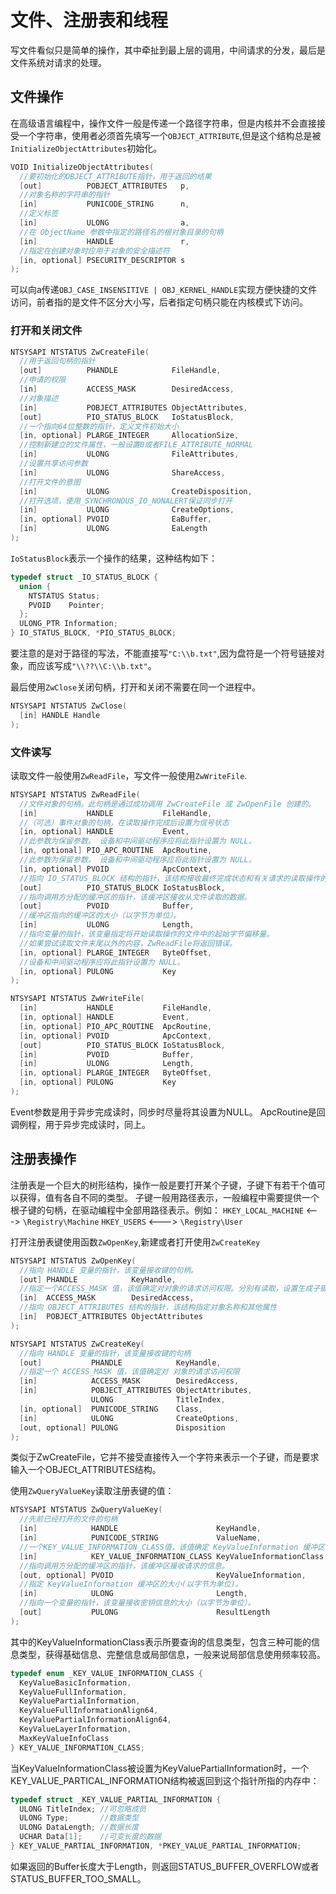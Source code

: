 # 文件、注册表和线程

写文件看似只是简单的操作，其中牵扯到最上层的调用，中间请求的分发，最后是文件系统对请求的处理。

## 文件操作

在高级语言编程中，操作文件一般是传递一个路径字符串，但是内核并不会直接接受一个字符串，使用者必须首先填写一个`OBJECT_ATTRIBUTE`,但是这个结构总是被`InitializeObjectAttributes`初始化。

```cpp
VOID InitializeObjectAttributes(
  //要初始化的OBJECT_ATTRIBUTE指针，用于返回的结果
  [out]          POBJECT_ATTRIBUTES   p, 
  //对象名称的字符串的指针
  [in]           PUNICODE_STRING      n,
  //定义标签
  [in]           ULONG                a,
  //在 ObjectName 参数中指定的路径名的根对象目录的句柄
  [in]           HANDLE               r,
  //指定在创建对象时应用于对象的安全描述符
  [in, optional] PSECURITY_DESCRIPTOR s
);
```

可以向a传递`OBJ_CASE_INSENSITIVE | OBJ_KERNEL_HANDLE`实现方便快捷的文件访问，前者指的是文件不区分大小写，后者指定句柄只能在内核模式下访问。

### 打开和关闭文件

```cpp
NTSYSAPI NTSTATUS ZwCreateFile(
  //用于返回句柄的指针
  [out]          PHANDLE            FileHandle,
  //申请的权限
  [in]           ACCESS_MASK        DesiredAccess,
  //对象描述
  [in]           POBJECT_ATTRIBUTES ObjectAttributes,
  [out]          PIO_STATUS_BLOCK   IoStatusBlock,
  //一个指向64位整数的指针，定义文件初始大小
  [in, optional] PLARGE_INTEGER     AllocationSize,
  //控制新建立的文件属性，一般设置0或者FILE_ATTRIBUTE_NORMAL
  [in]           ULONG              FileAttributes,
  //设置共享访问参数
  [in]           ULONG              ShareAccess,
  //打开文件的意图
  [in]           ULONG              CreateDisposition,
  //打开选项，使用_SYNCHRONOUS_IO_NONALERT保证同步打开
  [in]           ULONG              CreateOptions,
  [in, optional] PVOID              EaBuffer,
  [in]           ULONG              EaLength
);

```

`IoStatusBlock`表示一个操作的结果，这种结构如下：

```cpp
typedef struct _IO_STATUS_BLOCK {
  union {
    NTSTATUS Status;
    PVOID    Pointer;
  };
  ULONG_PTR Information;
} IO_STATUS_BLOCK, *PIO_STATUS_BLOCK;
```

要注意的是对于路径的写法，不能直接写`"C:\\b.txt"`,因为盘符是一个符号链接对象，而应该写成`"\\??\\C:\\b.txt"`。

最后使用`ZwClose`关闭句柄，打开和关闭不需要在同一个进程中。

```cpp
NTSYSAPI NTSTATUS ZwClose(
  [in] HANDLE Handle
);
```

### 文件读写

读取文件一般使用`ZwReadFile`，写文件一般使用`ZwWriteFile`.

```cpp
NTSYSAPI NTSTATUS ZwReadFile(
  //文件对象的句柄。此句柄是通过成功调用 ZwCreateFile 或 ZwOpenFile 创建的。
  [in]           HANDLE           FileHandle,
  //（可选）事件对象的句柄，在读取操作完成后设置为信号状态
  [in, optional] HANDLE           Event,      
  //此参数为保留参数。 设备和中间驱动程序应将此指针设置为 NULL。
  [in, optional] PIO_APC_ROUTINE  ApcRoutine,
  //此参数为保留参数。 设备和中间驱动程序应将此指针设置为 NULL。
  [in, optional] PVOID            ApcContext,
  //指向 IO_STATUS_BLOCK 结构的指针，该结构接收最终完成状态和有关请求的读取操作的信息
  [out]          PIO_STATUS_BLOCK IoStatusBlock,
  //指向调用方分配的缓冲区的指针，该缓冲区接收从文件读取的数据。
  [out]          PVOID            Buffer,
  //缓冲区指向的缓冲区的大小（以字节为单位）。
  [in]           ULONG            Length,
  //指向变量的指针，该变量指定将开始读取操作的文件中的起始字节偏移量。
  //如果尝试读取文件末尾以外的内容，ZwReadFile将返回错误。
  [in, optional] PLARGE_INTEGER   ByteOffset,
  //设备和中间驱动程序应将此指针设置为 NULL。
  [in, optional] PULONG           Key
);

NTSYSAPI NTSTATUS ZwWriteFile(
  [in]           HANDLE           FileHandle,
  [in, optional] HANDLE           Event,
  [in, optional] PIO_APC_ROUTINE  ApcRoutine,
  [in, optional] PVOID            ApcContext,
  [out]          PIO_STATUS_BLOCK IoStatusBlock,
  [in]           PVOID            Buffer,
  [in]           ULONG            Length,
  [in, optional] PLARGE_INTEGER   ByteOffset,
  [in, optional] PULONG           Key
);
```

Event参数是用于异步完成读时，同步时尽量将其设置为NULL。
ApcRoutine是回调例程，用于异步完成读时，同上。

## 注册表操作

注册表是一个巨大的树形结构，操作一般是要打开某个子键，子键下有若干个值可以获得，值有各自不同的类型。
子键一般用路径表示，一般编程中需要提供一个根子键的句柄，在驱动编程中全部用路径表示。例如：
`HKEY_LOCAL_MACHINE`   <--->   `\Registry\Machine`
`HKEY_USERS`   <--->   `\Registry\User`

打开注册表键使用函数`ZwOpenKey`,新建或者打开使用`ZwCreateKey`

```cpp
NTSYSAPI NTSTATUS ZwOpenKey(
  //指向 HANDLE 变量的指针，该变量接收键的句柄。
  [out] PHANDLE            KeyHandle,
  //指定一个ACCESS_MASK 值，该值确定对对象的请求访问权限。分别有读取，设置生成子键以及枚举子键
  [in]  ACCESS_MASK        DesiredAccess,
  //指向 OBJECT_ATTRIBUTES 结构的指针，该结构指定对象名称和其他属性
  [in]  POBJECT_ATTRIBUTES ObjectAttributes
);

NTSYSAPI NTSTATUS ZwCreateKey(
  //指向 HANDLE 变量的指针，该变量接收键的句柄
  [out]           PHANDLE            KeyHandle,
  //指定一个 ACCESS_MASK 值，该值确定对 对象的请求访问权限
  [in]            ACCESS_MASK        DesiredAccess,
  [in]            POBJECT_ATTRIBUTES ObjectAttributes,
                  ULONG              TitleIndex,
  [in, optional]  PUNICODE_STRING    Class,
  [in]            ULONG              CreateOptions,
  [out, optional] PULONG             Disposition
);
```

类似于ZwCreateFile，它并不接受直接传入一个字符来表示一个子键，而是要求输入一个OBJECt_ATTRIBUTES结构。

使用`ZwQueryValueKey`读取注册表键的值：

```cpp
NTSYSAPI NTSTATUS ZwQueryValueKey(
  //先前已经打开的文件的句柄
  [in]            HANDLE                      KeyHandle,
  [in]            PUNICODE_STRING             ValueName,
  //一个KEY_VALUE_INFORMATION_CLASS值，该值确定 KeyValueInformation 缓冲区中返回的信息的类型。
  [in]            KEY_VALUE_INFORMATION_CLASS KeyValueInformationClass,
  //指向调用方分配的缓冲区的指针，该缓冲区接收请求的信息。
  [out, optional] PVOID                       KeyValueInformation,
  //指定 KeyValueInformation 缓冲区的大小(以字节为单位)。
  [in]            ULONG                       Length,
  //指向一个变量的指针，该变量接收密钥信息的大小（以字节为单位）。
  [out]           PULONG                      ResultLength
);
```

其中的KeyValueInformationClass表示所要查询的信息类型，包含三种可能的信息类型，获得基础信息、完整信息或局部信息，一般来说局部信息使用频率较高。

```cpp
typedef enum _KEY_VALUE_INFORMATION_CLASS {
  KeyValueBasicInformation,
  KeyValueFullInformation,
  KeyValuePartialInformation,
  KeyValueFullInformationAlign64,
  KeyValuePartialInformationAlign64,
  KeyValueLayerInformation,
  MaxKeyValueInfoClass
} KEY_VALUE_INFORMATION_CLASS;
```

当KeyValueInformationClass被设置为KeyValuePartialInformation时，一个KEY_VALUE_PARTICAL_INFORMATION结构被返回到这个指针所指的内存中：

```cpp
typedef struct _KEY_VALUE_PARTIAL_INFORMATION {
  ULONG TitleIndex; //可忽略成员
  ULONG Type;       //数据类型
  ULONG DataLength; //数据长度
  UCHAR Data[1];    //可变长度的数据
} KEY_VALUE_PARTIAL_INFORMATION, *PKEY_VALUE_PARTIAL_INFORMATION;
```

如果返回的Buffer长度大于Length，则返回STATUS_BUFFER_OVERFLOW或者STATUS_BUFFER_TOO_SMALL。

